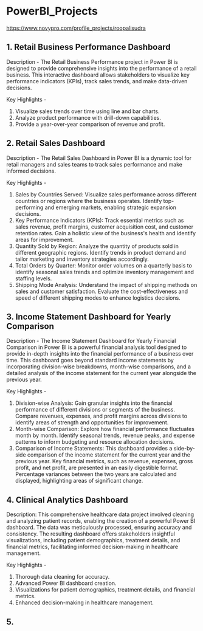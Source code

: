 # PowerBI_Projects

https://www.novypro.com/profile_projects/roopalisudra

## 1. Retail Business Performance Dashboard
Description - 
The Retail Business Performance project in Power BI is designed to provide comprehensive insights into the performance of a retail business. This interactive dashboard allows stakeholders to visualize key performance indicators (KPIs), track sales trends, and make data-driven decisions.

Key Highlights - 
1. Visualize sales trends over time using line and bar charts.
2. Analyze product performance with drill-down capabilities.
3. Provide a year-over-year comparison of revenue and profit.


## 2. Retail Sales Dashboard
Description - 
The Retail Sales Dashboard in Power BI is a dynamic tool for retail managers and sales teams to track sales performance and make informed decisions.

Key Highlights - 
1. Sales by Countries Served: Visualize sales performance across different countries or regions where the business operates. Identify top-performing and emerging markets, enabling strategic expansion decisions.
2. Key Performance Indicators (KPIs): Track essential metrics such as sales revenue, profit margins, customer acquisition cost, and customer retention rates. Gain a holistic view of the business's health and identify areas for improvement.
3. Quantity Sold by Region: Analyze the quantity of products sold in different geographic regions. Identify trends in product demand and tailor marketing and inventory strategies accordingly.
4. Total Orders by Quarter: Monitor order volumes on a quarterly basis to identify seasonal sales trends and optimize inventory management and staffing levels.
5. Shipping Mode Analysis: Understand the impact of shipping methods on sales and customer satisfaction. Evaluate the cost-effectiveness and speed of different shipping modes to enhance logistics decisions.


## 3. Income Statement Dashboard for Yearly Comparison
Description -
The Income Statement Dashboard for Yearly Financial Comparison in Power BI is a powerful financial analysis tool designed to provide in-depth insights into the financial performance of a business over time. This dashboard goes beyond standard income statements by incorporating division-wise breakdowns, month-wise comparisons, and a detailed analysis of the income statement for the current year alongside the previous year.

Key Highlights - 
1. Division-wise Analysis: Gain granular insights into the financial performance of different divisions or segments of the business. Compare revenues, expenses, and profit margins across divisions to identify areas of strength and opportunities for improvement.
2. Month-wise Comparison: Explore how financial performance fluctuates month by month. Identify seasonal trends, revenue peaks, and expense patterns to inform budgeting and resource allocation decisions.
3. Comparison of Income Statements: This dashboard provides a side-by-side comparison of the income statement for the current year and the previous year. Key financial metrics, such as revenue, expenses, gross profit, and net profit, are presented in an easily digestible format. Percentage variances between the two years are calculated and displayed, highlighting areas of significant change.

## 4. Clinical Analytics Dashboard 

Description:
This comprehensive healthcare data project involved cleaning and analyzing patient records, enabling the creation of a powerful Power BI dashboard. The data was meticulously processed, ensuring accuracy and consistency. The resulting dashboard offers stakeholders insightful visualizations, including patient demographics, treatment details, and financial metrics, facilitating informed decision-making in healthcare management.

Key Highlights - 
1. Thorough data cleaning for accuracy.
2. Advanced Power BI dashboard creation.
3. Visualizations for patient demographics, treatment details, and financial metrics.
4. Enhanced decision-making in healthcare management.

## 5. 

